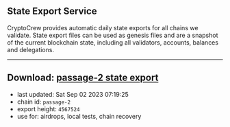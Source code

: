 ## State Export Service
CryptoCrew provides automatic daily state exports for all chains we validate. State export files can be used as genesis files and are a snapshot of the current blockchain state, including all validators, accounts, balances and delegations.

---
**Download: [passage-2 state export](https://dl.ccvalidators.com/SERVICE/passage/passage-2_export_4567524.json)**
---

- last updated: Sat Sep 02 2023 07:19:25
- chain id: `passage-2`
- export height: `4567524`
- use for: airdrops, local tests, chain recovery
